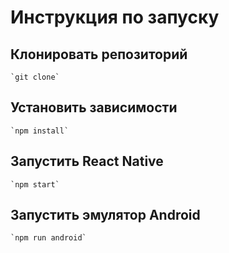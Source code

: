 # Инструкция по запуску

## Клонировать репозиторий 
    `git clone`

## Установить зависимости
    `npm install` 

## Запустить React Native
    `npm start`

## Запустить эмулятор Android
    `npm run android`